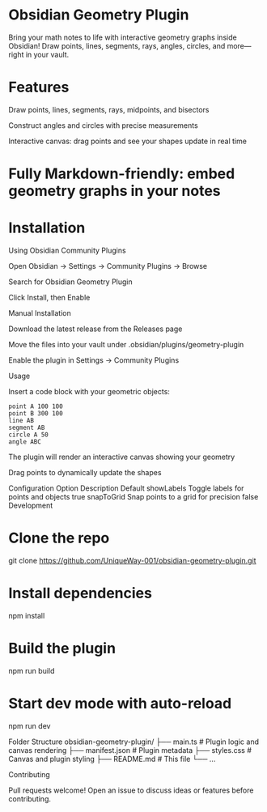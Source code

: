 # Obsidian Geometry Plugin

Bring your math notes to life with interactive geometry graphs inside Obsidian! Draw points, lines, segments, rays, angles, circles, and more—right in your vault.

# Features

Draw points, lines, segments, rays, midpoints, and bisectors

Construct angles and circles with precise measurements

Interactive canvas: drag points and see your shapes update in real time

# Fully Markdown-friendly: embed geometry graphs in your notes

# Installation
Using Obsidian Community Plugins

Open Obsidian → Settings → Community Plugins → Browse

Search for Obsidian Geometry Plugin

Click Install, then Enable

Manual Installation

Download the latest release from the Releases
 page

Move the files into your vault under .obsidian/plugins/geometry-plugin

Enable the plugin in Settings → Community Plugins

Usage

Insert a code block with your geometric objects:

```geometry
point A 100 100
point B 300 100
line AB
segment AB
circle A 50
angle ABC
```

The plugin will render an interactive canvas showing your geometry

Drag points to dynamically update the shapes

Configuration
Option	Description	Default
showLabels	Toggle labels for points and objects	true
snapToGrid	Snap points to a grid for precision	false
Development
# Clone the repo
git clone https://github.com/UniqueWay-001/obsidian-geometry-plugin.git

# Install dependencies
npm install

# Build the plugin
npm run build

# Start dev mode with auto-reload
npm run dev

Folder Structure
obsidian-geometry-plugin/
├── main.ts          # Plugin logic and canvas rendering
├── manifest.json    # Plugin metadata
├── styles.css       # Canvas and plugin styling
├── README.md        # This file
└── ...

Contributing

Pull requests welcome! Open an issue to discuss ideas or features before contributing.
